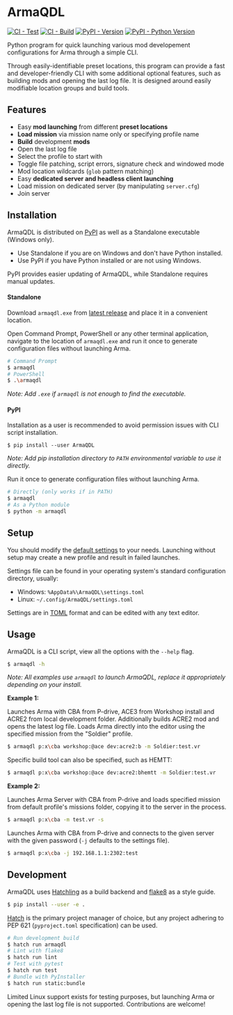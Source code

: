 # ArmaQDL

[![CI - Test](https://github.com/jonpas/ArmaQDL/actions/workflows/test.yml/badge.svg)](https://github.com/jonpas/ArmaQDL/actions/workflows/test.yml)
[![CI - Build](https://github.com/jonpas/ArmaQDL/actions/workflows/build.yml/badge.svg)](https://github.com/jonpas/ArmaQDL/actions/workflows/build.yml)
[![PyPI - Version](https://img.shields.io/pypi/v/ArmaQDL.svg?logo=pypi&label=PyPI&logoColor=gold)](https://pypi.org/project/ArmaQDL)
[![PyPI - Python Version](https://img.shields.io/pypi/pyversions/ArmaQDL.svg?logo=python&label=Python&logoColor=gold)](https://pypi.org/project/ArmaQDL)

Python program for quick launching various mod developement configurations for Arma through a simple CLI.

Through easily-identifiable preset locations, this program can provide a fast and developer-friendly CLI with some additional optional features, such as building mods and opening the last log file. It is designed around easily modifiable location groups and build tools.

## Features

- Easy **mod launching** from different **preset locations**
- **Load mission** via mission name only or specifying profile name
- **Build** development **mods**
- Open the last log file
- Select the profile to start with
- Toggle file patching, script errors, signature check and windowed mode
- Mod location wildcards (`glob` pattern matching)
- Easy **dedicated server and headless client launching**
- Load mission on dedicated server (by manipulating `server.cfg`)
- Join server


## Installation

ArmaQDL is distributed on [PyPI](https://pypi.org/) as well as a Standalone executable (Windows only).
- Use Standalone if you are on Windows and don't have Python installed.
- Use PyPI if you have Python installed or are not using Windows.

PyPI provides easier updating of ArmaQDL, while Standalone requires manual updates.

#### Standalone

Download `armaqdl.exe` from [latest release](https://github.com/jonpas/ArmaQDL/releases/latest) and place it in a convenient location.

Open Command Prompt, PowerShell or any other terminal application, navigate to the location of `armaqdl.exe` and run it once to generate configuration files without launching Arma.

```sh
# Command Prompt
$ armaqdl
# PowerShell
$ .\armaqdl
```
_Note: Add `.exe` if `armaqdl` is not enough to find the executable._


#### PyPI

Installation as a user is recommended to avoid permission issues with CLI script installation.

```
$ pip install --user ArmaQDL
```
_Note: Add pip installation directory to `PATH` environmental variable to use it directly._

Run it once to generate configuration files without launching Arma.

```sh
# Directly (only works if in PATH)
$ armaqdl
# As a Python module
$ python -m armaqdl
```

## Setup

You should modify the [default settings](https://github.com/jonpas/ArmaQDL/blob/master/config/settings.toml) to your needs. Launching without setup may create a new profile and result in failed launches.

Settings file can be found in your operating system's standard configuration directory, usually:
- Windows: `%AppData%\ArmaQDL\settings.toml`
- Linux: `~/.config/ArmaQDL/settings.toml`

Settings are in [TOML](https://toml.io/en/) format and can be edited with any text editor.


## Usage

ArmaQDL is a CLI script, view all the options with the `--help` flag.

```sh
$ armaqdl -h
```
_Note: All examples use `armaqdl` to launch ArmaQDL, replace it appropriately depending on your install._

**Example 1:**

Launches Arma with CBA from P-drive, ACE3 from Workshop install and ACRE2 from local development folder. Additionally builds ACRE2 mod and opens the latest log file. Loads Arma directly into the editor using the specified mission from the "Soldier" profile.

```sh
$ armaqdl p:x\cba workshop:@ace dev:acre2:b -m Soldier:test.vr
```

Specific build tool can also be specified, such as HEMTT:
```sh
$ armaqdl p:x\cba workshop:@ace dev:acre2:bhemtt -m Soldier:test.vr
```

**Example 2:**

Launches Arma Server with CBA from P-drive and loads specified mission from default profile's missions folder, copying it to the server in the process.

```sh
$ armaqdl p:x\cba -m test.vr -s
```

Launches Arma with CBA from P-drive and connects to the given server with the given password (`-j` defaults to the settings file).

```sh
$ armaqdl p:x\cba -j 192.168.1.1:2302:test
```


## Development

ArmaQDL uses [Hatchling](https://hatch.pypa.io/latest/) as a build backend and [flake8](https://flake8.pycqa.org/en/latest/) as a style guide.

```sh
$ pip install --user -e .
```

[Hatch](https://hatch.pypa.io/latest/) is the primary project manager of choice, but any project adhering to PEP 621 (`pyproject.toml` specification) can be used.

```sh
# Run development build
$ hatch run armaqdl
# Lint with flake8
$ hatch run lint
# Test with pytest
$ hatch run test
# Bundle with PyInstaller
$ hatch run static:bundle
```

Limited Linux support exists for testing purposes, but launching Arma or opening the last log file is not supported. Contributions are welcome!
